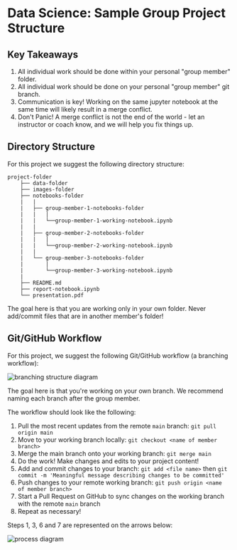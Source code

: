 # Data Science: Sample Group Project Structure

## Key Takeaways

1. All individual work should be done within your personal "group member" folder.
2. All individual work should be done on your personal "group member" git branch.
3. Communication is key! Working on the same jupyter notebook at the same time will likely result in a merge conflict.
4. Don't Panic! A merge conflict is not the end of the world - let an instructor or coach know, and we will help you fix things up.

## Directory Structure

For this project we suggest the following directory structure:

```
project-folder
    ├── data-folder
    ├── images-folder
    ├── notebooks-folder
    |   |
    |   ├── group-member-1-notebooks-folder
    |   |   |
    |   |   └──group-member-1-working-notebook.ipynb
    |   |
    |   ├── group-member-2-notebooks-folder
    |   |   |
    |   |   └──group-member-2-working-notebook.ipynb
    |   |
    |   └── group-member-3-notebooks-folder
    |       |
    |       └──group-member-3-working-notebook.ipynb
    |
    ├── README.md
    ├── report-notebook.ipynb
    └── presentation.pdf
```

The goal here is that you are working only in your own folder. Never add/commit files that are in another member's folder!

## Git/GitHub Workflow

For this project, we suggest the following Git/GitHub workflow (a branching workflow):

![branching structure diagram](images/git-branches-diagram.png)

The goal here is that you're working on your own branch. We recommend naming each branch after the group member.

The workflow should look like the following:

1. Pull the most recent updates from the remote `main` branch: `git pull origin main`
2. Move to your working branch locally: `git checkout <name of member branch>`
3. Merge the main branch onto your working branch: `git merge main`
4. Do the work! Make changes and edits to your project content!
5. Add and commit changes to your branch: `git add <file name>` then `git commit -m 'Meaningful message describing changes to be committed'`
6. Push changes to your remote working branch: `git push origin <name of member branch>`
7. Start a Pull Request on GitHub to sync changes on the working branch with the remote `main` branch
8. Repeat as necessary!

Steps 1, 3, 6 and 7 are represented on the arrows below:

![process diagram](images/git-process-diagram.png)
